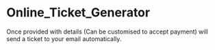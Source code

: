 # Online_Ticket_Generator
Once provided with details (Can be customised to accept payment) will send a ticket to your email automatically.
